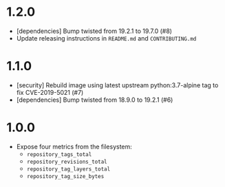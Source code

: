 # 1.2.0

 * [dependencies] Bump twisted from 19.2.1 to 19.7.0 (#8)
 * Update releasing instructions in `README.md` and `CONTRIBUTING.md`

# 1.1.0

 * [security] Rebuild image using latest upstream python:3.7-alpine tag to fix CVE-2019-5021 (#7)
 * [dependencies] Bump twisted from 18.9.0 to 19.2.1 (#6)

# 1.0.0

 * Expose four metrics from the filesystem:
   * `repository_tags_total`
   * `repository_revisions_total`
   * `repository_tag_layers_total`
   * `repository_tag_size_bytes`
